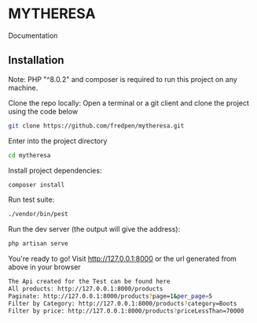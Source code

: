 # MYTHERESA

Documentation

## Installation

Note: PHP "^8.0.2" and composer is required to run this project on any machine.

Clone the repo locally:
Open a terminal or a git client and clone the project using the code below

```sh
git clone https://github.com/fredpen/mytheresa.git
```

Enter into the project directory

```sh
cd mytheresa
```

Install project dependencies:

```sh
composer install
```

Run test suite:

```sh
./vendor/bin/pest
```

Run the dev server (the output will give the address):

```sh
php artisan serve
```

You're ready to go! Visit http://127.0.0.1:8000 or the url generated from above in your browser

```sh
The Api created for the Test can be found here
All products: http://127.0.0.1:8000/products
Paginate: http://127.0.0.1:8000/products?page=1&per_page=5
Filter by Category: http://127.0.0.1:8000/products?category=Boots
Filter by price: http://127.0.0.1:8000/products?priceLessThan=70000
```
